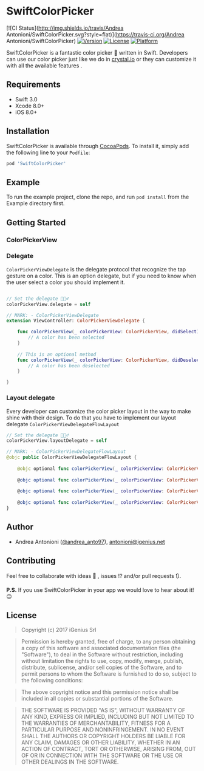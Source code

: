 # SwiftColorPicker

[![CI Status](http://img.shields.io/travis/Andrea Antonioni/SwiftColorPicker.svg?style=flat)](https://travis-ci.org/Andrea Antonioni/SwiftColorPicker)
[![Version](https://img.shields.io/cocoapods/v/SwiftColorPicker.svg?style=flat)](http://cocoapods.org/pods/SwiftColorPicker)
[![License](https://img.shields.io/cocoapods/l/SwiftColorPicker.svg?style=flat)](http://cocoapods.org/pods/SwiftColorPicker)
[![Platform](https://img.shields.io/cocoapods/p/SwiftColorPicker.svg?style=flat)](http://cocoapods.org/pods/SwiftColorPicker)

SwiftColorPicker is a fantastic color picker 🎨 written in Swift. Developers can use our color picker just like we do in [crystal.io](https://crystal.io) or they can customize it with all the available features .

## Requirements
 * Swift 3.0
 * Xcode 8.0+
 * iOS 8.0+

## Installation

SwiftColorPicker is available through [CocoaPods](http://cocoapods.org). To install
it, simply add the following line to your ```Podfile```:

```ruby
pod 'SwiftColorPicker'
```
## Example

To run the example project, clone the repo, and run `pod install` from the Example directory first.

## Getting Started
### ColorPickerView

### Delegate
```ColorPickerViewDelegate``` is the delegate protocol that recognize the tap gesture on a color. This is an option delegate, but if you need to know when the user select a color you should implement it.

```swift

// Set the delegate 🙋🏻‍♂️
colorPickerView.delegate = self

// MARK: - ColorPickerViewDelegate
extension ViewController: ColorPickerViewDelegate {

    func colorPickerView(_ colorPickerView: ColorPickerView, didSelectItemAt indexPath: IndexPath) {
        // A color has been selected
    }
    
    // This is an optional method
    func colorPickerView(_ colorPickerView: ColorPickerView, didDeselectItemAt indexPath: IndexPath) {
        // A color has been deselected
    }

}

```

### Layout delegate

Every developer can customize the color picker layout in the way to make shine with their design. To do that you have to implement our layout delegate ```ColorPickerViewDelegateFlowLayout```

```swift
// Set the delegate 🙋🏻‍♂️
colorPickerView.layoutDelegate = self

// MARK: - ColorPickerViewDelegateFlowLayout
@objc public ColorPickerViewDelegateFlowLayout {
    
    @objc optional func colorPickerView(_ colorPickerView: ColorPickerView, sizeForItemAt indexPath: IndexPath) -> CGSize
    
    @objc optional func colorPickerView(_ colorPickerView: ColorPickerView, minimumLineSpacingForSectionAt section: Int) -> CGFloat
    
    @objc optional func colorPickerView(_ colorPickerView: ColorPickerView, minimumInteritemSpacingForSectionAt section: Int) -> CGFloat
    
    @objc optional func colorPickerView(_ colorPickerView: ColorPickerView, insetForSectionAt section: Int) -> UIEdgeInsets
}

```

## Author

* Andrea Antonioni ([@andrea_anto97](https://twitter.com/andrea_anto97)), antonioni@igenius.net 

## Contributing
Feel free to collaborate with ideas 💭 , issues ⁉️ and/or pull requests 🔃.

**P.S.** If you use SwiftColorPicker in your app we would love to hear about it! 😉
## License

> Copyright (c) 2017 iGenius Srl

> Permission is hereby granted, free of charge, to any person obtaining a copy
> of this software and associated documentation files (the "Software"), to deal
> in the Software without restriction, including without limitation the rights
> to use, copy, modify, merge, publish, distribute, sublicense, and/or sell
> copies of the Software, and to permit persons to whom the Software is
> furnished to do so, subject to the following conditions:

> The above copyright notice and this permission notice shall be included in
> all copies or substantial portions of the Software.

> THE SOFTWARE IS PROVIDED "AS IS", WITHOUT WARRANTY OF ANY KIND, EXPRESS OR
> IMPLIED, INCLUDING BUT NOT LIMITED TO THE WARRANTIES OF MERCHANTABILITY,
> FITNESS FOR A PARTICULAR PURPOSE AND NONINFRINGEMENT. IN NO EVENT SHALL THE
> AUTHORS OR COPYRIGHT HOLDERS BE LIABLE FOR ANY CLAIM, DAMAGES OR OTHER
> LIABILITY, WHETHER IN AN ACTION OF CONTRACT, TORT OR OTHERWISE, ARISING FROM,
> OUT OF OR IN CONNECTION WITH THE SOFTWARE OR THE USE OR OTHER DEALINGS IN
> THE SOFTWARE.
